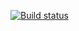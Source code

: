 [![Build status](https://ci.appveyor.com/api/projects/status/d2dvvgqgn4y43ucu/branch/main?svg=true)](https://ci.appveyor.com/project/abashkaev/hw-aqa-2-2-mawm2/branch/main)
